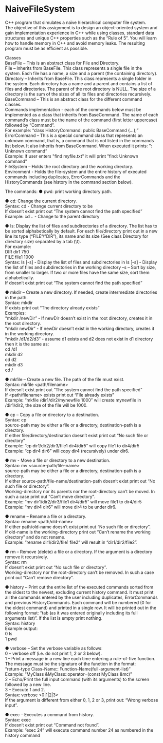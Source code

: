# NaiveFileSystem
C++ program that simulates a naïve hierarchical computer file system.  
The objective of this assignment is to design an object-oriented system and gain implementation
experience in C++ while using classes, standard data structures and unique C++ properties such
as the “Rule of 5”. You will learn how to handle memory in C++ and avoid memory leaks. The
resulting program must be as efficient as possible.  

Classes  
BaseFile – This is an abstract class for File and Directory.  
File – Inherits from BaseFile. This class represents a single file in the system. Each file has a
name, a size and a parent (the containing directory).  
Directory – Inherits from BaseFile. This class represents a single folder in the system. Each
directory has a name and a parent and contains a list of files and directories. The parent of the
root directory is NULL. The size of a directory is the sum of the sizes of all its files and directories
recursively.  
BaseCommand – This is an abstract class for the different command classes.  
Commands implementation - each of the commands below must be implemented as a class
that inherits from BaseCommand. The name of each command’s class must be the name of the
command (first letter uppercase) followed by “Command”.  
For example: “class HistoryCommand: public BaseCommand {…};”  
ErrorCommand – This is a special command class that represents an unknown command, that is,
a command that is not listed in the commands list below. It also inherits from BaseCommand.
When executed it prints: "<the-input-command>: Unknown command”  
Example: If user enters "find myfile.txt" it will print "find: Unknown command"  
FileSystem – Holds the root directory and the working directory.  
Environment - Holds the file-system and the entire history of executed commands including
duplicates, ErrorCommands and the HistoryCommands (see history in the command section
below).  
 
 The commands:
● pwd: print working directory path.  
 
● cd: Change the current directory.  
Syntax: cd <path> - Change current directory to be <path>  
If <path> doesn’t exist print out “The system cannot find the path specified”  
Example: cd .. - Change to the parent directory  
 
● ls: Display the list of files and subdirectories of a directory. The list has to be sorted
alphabetically by default. For each file/directory print out in a new line its type
(“FILE”/”DIR”), its name and its size (See class Directory for directory size) separated by a tab 
(\t).  
For example:  
DIR dir1 750  
FILE file1 1000  
Syntax: ls [-s] <path> - Display the list of files and subdirectories in <path>
 ls [-s] - Display the list of files and subdirectories in the working directory
–s – Sort by size, from smaller to larger. If two or more files have the same size, sort them
alphabetically.  
If <path> doesn’t exist print out “The system cannot find the path specified”  
 
● mkdir – Create a new directory. If needed, create intermediate directories in the path.  
Syntax: mkdir <path>  
If <path> exists print out “The directory already exists”  
Examples:  
“mkdir /newDir” - If newDir doesn’t exist in the root directory, creates it in the root
directory.  
“mkdir newDir” - If newDir doesn’t exist in the working directory, creates it in the working
directory.  
“mkdir /d1/d2/d3” - assume d1 exists and d2 does not exist in d1 directory then it is the
same as:  
cd /d1  
mkdir d2  
cd d2  
mkdir d3  
cd /  
 
● mkfile – Create a new file. The path of the file must exist.  
Syntax: mkfile <path/filename> <size>  
If <path> doesn’t exist print out “The system cannot find the path specified”  
If <path/filename> exists print out “File already exists”  
Example: “mkfile /dir1/dir2/mynewfile 1000” will create mynewfile in /dir1/dir2, the size of
the file will be 1000.  
 
● cp – Copy a file or directory to a destination.  
Syntax: cp <source-path> <destination-path>  
source-path may be either a file or a directory, destination-path is a directory.  
If either file/directory/destination doesn’t exist print out “No such file or directory”  
Example: “cp dir1/dir2/dir3/file1 dir4/dir5” will copy file1 to dir4/dir5  
Example: “cp dir4 dir6” will copy dir4 (recursively) under dir6.
 
● mv - Move a file or directory to a new destination.  
Syntax: mv <source-path/file-name> <destination-path>  
source-path may be either a file or a directory, destination-path is a directory.  
If either source-path/file-name/destination-path doesn’t exist print out “No such file or
directory”.  
Working-directory nor its parents nor the root-directory can’t be moved. In such a case print
out “Can’t move directory”.  
Example: “mv dir1/dir2/dir3/file1 dir4/dir5” will move file1 to dir4/dir5  
Example: “mv dir4 dir6” will move dir4 to be under dir6.  
 
● rename – Rename a file or a directory.  
Syntax: rename <path/old-name> <new-name>  
If either path/old-name doesn’t exist print out “No such file or directory”.  
If old-name is the working-directory print out “Can’t rename the working directory” and do
not rename.  
Example: “rename dir1/dir2/file1 file2” will result in “dir1/dir2/file2”.  
 
● rm – Remove (delete) a file or a directory. If the argument is a directory remove it
recursively.  
Syntax: rm <path>  
If <path> doesn’t exist print out “No such file or directory”.  
Working-directory nor the root-directory can’t be removed. In such a case print out “Can’t
remove directory”.  
 
● history – Print out the entire list of the executed commands sorted from the oldest to the
newest, excluding current history command. It must print all the commands entered by the
user including duplicates, ErrorCommands and previous HistoryCommands. Each command
will be numbered (0 for the oldest command) and printed in a single row. It will be printed
out in the following format: “<index>tab<the command> (as it was entered originally
including its full arguments list)”. If the list is empty print nothing.  
Syntax: history  
Example output:  
0 ls  
1 pwd  
 
● verbose – Set the verbose variable as follows:  
0 – verbose off (i.e. do not print 1, 2 or 3 below).  
1 – Print a message in a new line each time entering a rule-of-five function. The message
must be the signature of the function in the format:  
“return-type Class-Name:: Function-Name(full-argument-list)”  
Example: “MyClass &MyClass::operator=(const MyClass &mc)”  
2 – Echo/Print the full input command (with its arguments) to the screen followed by a new
line.  
3 – Execute 1 and 2.  
Syntax: verbose <0|1|2|3>  
If the argument is different from either 0, 1, 2 or 3, print out: “Wrong verbose input”. 
 
● exec – Executes a command from history.  
Syntax: exec <command-number>  
If <command-number> doesn’t exist print out “Command not found”.  
Example: “exec 24” will execute command number 24 as numbered in the history command
